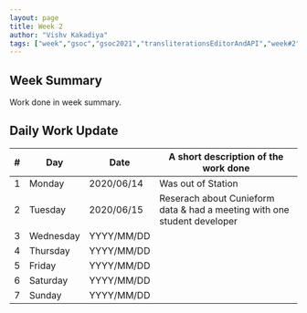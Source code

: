 ```yaml
---
layout: page
title: Week 2
author: "Vishv Kakadiya"
tags: ["week","gsoc","gsoc2021","transliterationsEditorAndAPI","week#2","eval#1"]
---
```


## Week Summary

 
Work done in week summary.

## Daily Work Update

|\#|Day|Date|A short description of the work done|  
|---	|---	|---	|---	|  
|1   	| Monday 	|   2020/06/14	| Was out of Station|  
|2   	| Tuesday  	|   2020/06/15	| Reserach about Cunieform data & had a meeting with one student developer 	|  
|3   	| Wednesday  	|  YYYY/MM/DD 	| |  
|4   	| Thursday  	|   YYYY/MM/DD	|  |  
|5   	| Friday  	|   YYYY/MM/DD	|  |  
|6   	| Saturday  	|   YYYY/MM/DD	| 	|  
|7   	| Sunday  	|   YYYY/MM/DD	|  |  
